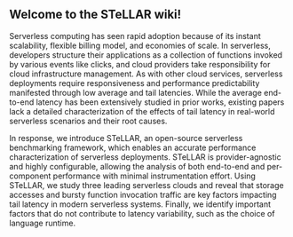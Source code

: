 ## Welcome to the STeLLAR wiki!

Serverless computing has seen rapid adoption because of its instant scalability, flexible billing model, and economies of scale. In serverless, developers structure their applications as a collection of functions invoked by various events like clicks, and cloud providers take responsibility for cloud infrastructure management. As with other cloud services, serverless deployments require responsiveness and performance predictability manifested through low average and tail latencies. While the average end-to-end latency has been extensively studied in prior works, existing papers lack a detailed characterization of the effects of tail latency in real-world serverless scenarios and their root causes.

In response, we introduce STeLLAR, an open-source serverless benchmarking framework, which enables an accurate performance characterization of serverless deployments. STeLLAR is provider-agnostic and highly configurable, allowing the analysis of both end-to-end and per-component performance with minimal instrumentation effort. Using STeLLAR, we study three leading serverless clouds and reveal that storage accesses and bursty function invocation traffic are key factors impacting tail latency in modern serverless systems. Finally, we identify important factors that do not contribute to latency variability, such as the choice of language runtime.